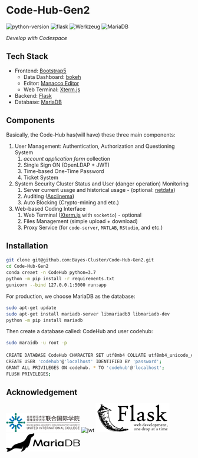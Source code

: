 # Code-Hub-Gen2

![python-version](https://img.shields.io/badge/python-v3.7.11-orange)
![flask](https://img.shields.io/badge/Flask-v2.0.1-green)
![Werkzeug](https://img.shields.io/badge/Werkzeug-v2.0.1-blue)
![MariaDB](https://img.shields.io/badge/MariaDB-v10.3.32-brightgreen)

*Develop with Codespace*

## Tech Stack

 * Frontend: [Bootstrap5](https://getbootstrap.com/)
    * Data Dashboard: [bokeh](https://docs.bokeh.org/en/2.4.1/index.html)
    * Editor: [Manacco Editor](https://microsoft.github.io/monaco-editor/)
    * Web Terminal: [Xterm.js](https://xtermjs.org/)
 * Backend: [Flask](https://flask.palletsprojects.com/en/2.0.x/)
 * Database: [MariaDB](https://mariadb.org/)

## Components

Basically, the Code-Hub has(will have) these three main components:

1. User Management: Authentication, Authorization and Questioning System
    1. *account application form* collection
    2. Single Sign ON (OpenLDAP + JWT)
    3. Time-based One-Time Password
    3. Ticket System
2. System Security Cluster Status and User (danger operation) Monitoring
    1. Server current usage and historical usage - (optional: [netdata](https://www.netdata.cloud/))
    2. Auditing ([Asciinema](https://asciinema.org/))
    3. Auto Blocking (Crypto-mining and etc.)
3. Web-based Coding Interface
    1. Web Terminal ([Xterm.js](https://xtermjs.org/) with `socketio`) - optional
    2. Files Management (simple upload + download)
    2. Proxy Service (for `code-server`, `MATLAB`, `RStudio`, and etc.)

## Installation

```bash
git clone git@github.com:Bayes-Cluster/Code-Hub-Gen2.git
cd Code-Hub-Gen2
conda creaet -n CodeHub python=3.7
python -m pip install -r requirements.txt
gunicorn --bind 127.0.0.1:5000 run:app
```

For production, we choose MariaDB as the database:

```bash
sudo apt-get update        
sudo apt-get install mariadb-server libmariadb3 libmariadb-dev
python -m pip install mariadb
```

Then create a database called: CodeHub and user codehub:

```bash 
sudo maraidb -u root -p 

CREATE DATABASE CodeHub CHARACTER SET utf8mb4 COLLATE utf8mb4_unicode_ci;
CREATE USER 'codehub'@'localhost' IDENTIFIED BY 'password';
GRANT ALL PRIVILEGES ON codehub. * TO 'codehub'@'localhost';
FLUSH PRIVILEGES;
```

## Acknowledgement
<img src="images/uic.png" alt="BNU-HKBU United International College" width="200"/>

<img src="https://jwt.io/img/badge-compatible.svg" alt="jwt" width="200"/>

<img src="images/flask.png" alt="flask" width="200"/>

<img src="images/mariadb.png.webp" alt="mariadb" width="200"/>
